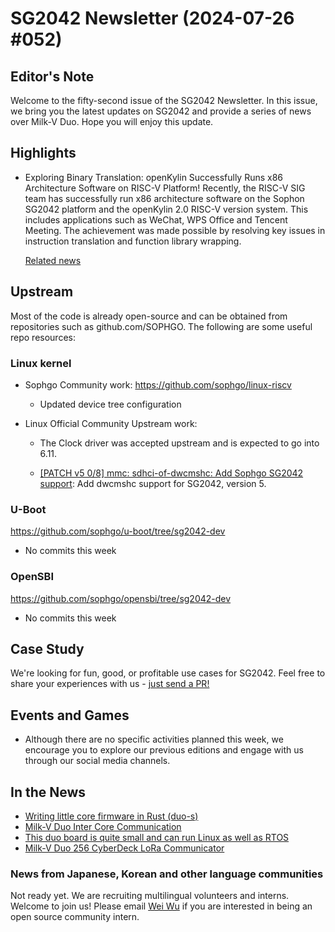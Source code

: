 # SG2042 Newsletter (2024-07-26 #052)

## Editor's Note

Welcome to the fifty-second issue of the SG2042 Newsletter. In this issue, we bring you the latest updates on SG2042 and provide a series of news over Milk-V Duo. Hope you will enjoy this update.

## Highlights

+ Exploring Binary Translation: openKylin Successfully Runs x86 Architecture Software on RISC-V Platform! Recently, the RISC-V SIG team has successfully run x86 architecture software on the Sophon SG2042 platform and the openKylin 2.0 RISC-V version system. This includes applications such as WeChat, WPS Office and Tencent Meeting. The achievement was made possible by resolving key issues in instruction translation and function library wrapping.

  [Related news](https://www.openkylin.top/news/3460-en.html)

## Upstream

Most of the code is already open-source and can be obtained from repositories such as github.com/SOPHGO. The following are some useful repo resources:

### Linux kernel

+ Sophgo Community work: https://github.com/sophgo/linux-riscv

  + Updated device tree configuration

+ Linux Official Community Upstream work:

  + The Clock driver was accepted upstream and is expected to go into 6.11.

  + [[PATCH v5 0/8] mmc: sdhci-of-dwcmshc: Add Sophgo SG2042 support][lk-1]: Add dwcmshc support for SG2042, version 5.

[lk-1]: https://lore.kernel.org/linux-riscv/cover.1721377374.git.unicorn_wang@outlook.com/

### U-Boot

https://github.com/sophgo/u-boot/tree/sg2042-dev

+ No commits this week

### OpenSBI

https://github.com/sophgo/opensbi/tree/sg2042-dev

+ No commits this week

## Case Study

We're looking for fun, good, or profitable use cases for SG2042. Feel free to share your experiences with us - [just send a PR!](https://github.com/sophgocommunity/SG2042-Newsletter/pulls)

## Events and Games

+ Although there are no specific activities planned this week, we encourage you to explore our previous editions and engage with us through our social media channels.


## In the News

+ [Writing little core firmware in Rust (duo-s)][news-1]
+ [Milk-V Duo Inter Core Communication][news-2]
+ [This duo board is quite small and can run Linux as well as RTOS][news-3]
+ [Milk-V Duo 256 CyberDeck LoRa Communicator][news-4]

[news-1]:https://community.milkv.io/t/writing-little-core-firmware-in-rust-duo-s/2479
[news-2]:https://www.youtube.com/watch?v=uAq5ENe2SFg
[news-3]:https://x.com/mediocreDevops/status/1815337676976845201
[news-4]:https://www.youtube.com/watch?v=9qOJ3fKwfC0

### News from Japanese, Korean and other language communities

Not ready yet. We are recruiting multilingual volunteers and interns. Welcome to join us! Please email [Wei Wu](mailto:wuwei2016@iscas.ac.cn) if you are interested in being an open source community intern.
